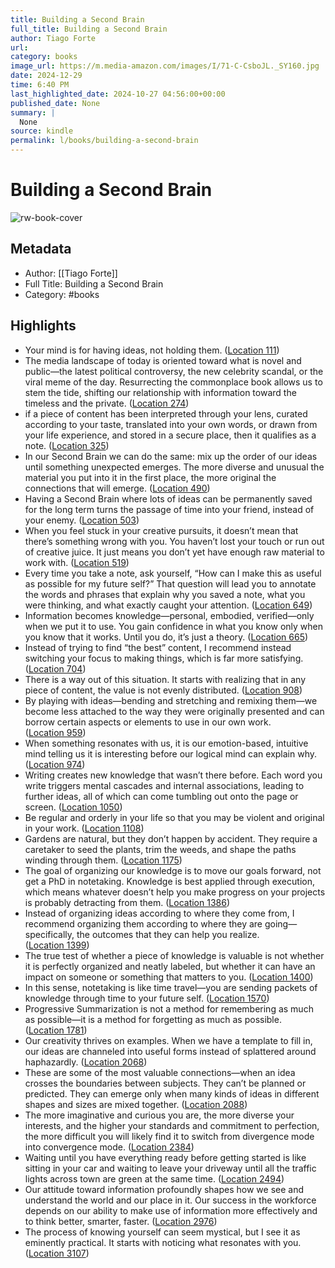 ```yaml
---
title: Building a Second Brain
full_title: Building a Second Brain
author: Tiago Forte
url: 
category: books
image_url: https://m.media-amazon.com/images/I/71-C-CsboJL._SY160.jpg
date: 2024-12-29
time: 6:40 PM
last_highlighted_date: 2024-10-27 04:56:00+00:00
published_date: None
summary: |
  None
source: kindle
permalink: l/books/building-a-second-brain
---
```

# Building a Second Brain

![rw-book-cover](https://m.media-amazon.com/images/I/71-C-CsboJL._SY160.jpg)

## Metadata
- Author: [[Tiago Forte]]
- Full Title: Building a Second Brain
- Category: #books

## Highlights
- Your mind is for having ideas, not holding them. ([Location 111](https://readwise.io/to_kindle?action=open&asin=B09MDNDYYF&location=111))
- The media landscape of today is oriented toward what is novel and public—the latest political controversy, the new celebrity scandal, or the viral meme of the day. Resurrecting the commonplace book allows us to stem the tide, shifting our relationship with information toward the timeless and the private. ([Location 274](https://readwise.io/to_kindle?action=open&asin=B09MDNDYYF&location=274))
- if a piece of content has been interpreted through your lens, curated according to your taste, translated into your own words, or drawn from your life experience, and stored in a secure place, then it qualifies as a note. ([Location 325](https://readwise.io/to_kindle?action=open&asin=B09MDNDYYF&location=325))
- In our Second Brain we can do the same: mix up the order of our ideas until something unexpected emerges. The more diverse and unusual the material you put into it in the first place, the more original the connections that will emerge. ([Location 490](https://readwise.io/to_kindle?action=open&asin=B09MDNDYYF&location=490))
- Having a Second Brain where lots of ideas can be permanently saved for the long term turns the passage of time into your friend, instead of your enemy. ([Location 503](https://readwise.io/to_kindle?action=open&asin=B09MDNDYYF&location=503))
- When you feel stuck in your creative pursuits, it doesn’t mean that there’s something wrong with you. You haven’t lost your touch or run out of creative juice. It just means you don’t yet have enough raw material to work with. ([Location 519](https://readwise.io/to_kindle?action=open&asin=B09MDNDYYF&location=519))
- Every time you take a note, ask yourself, “How can I make this as useful as possible for my future self?” That question will lead you to annotate the words and phrases that explain why you saved a note, what you were thinking, and what exactly caught your attention. ([Location 649](https://readwise.io/to_kindle?action=open&asin=B09MDNDYYF&location=649))
- Information becomes knowledge—personal, embodied, verified—only when we put it to use. You gain confidence in what you know only when you know that it works. Until you do, it’s just a theory. ([Location 665](https://readwise.io/to_kindle?action=open&asin=B09MDNDYYF&location=665))
- Instead of trying to find “the best” content, I recommend instead switching your focus to making things, which is far more satisfying. ([Location 704](https://readwise.io/to_kindle?action=open&asin=B09MDNDYYF&location=704))
- There is a way out of this situation. It starts with realizing that in any piece of content, the value is not evenly distributed. ([Location 908](https://readwise.io/to_kindle?action=open&asin=B09MDNDYYF&location=908))
- By playing with ideas—bending and stretching and remixing them—we become less attached to the way they were originally presented and can borrow certain aspects or elements to use in our own work. ([Location 959](https://readwise.io/to_kindle?action=open&asin=B09MDNDYYF&location=959))
- When something resonates with us, it is our emotion-based, intuitive mind telling us it is interesting before our logical mind can explain why. ([Location 974](https://readwise.io/to_kindle?action=open&asin=B09MDNDYYF&location=974))
- Writing creates new knowledge that wasn’t there before. Each word you write triggers mental cascades and internal associations, leading to further ideas, all of which can come tumbling out onto the page or screen. ([Location 1050](https://readwise.io/to_kindle?action=open&asin=B09MDNDYYF&location=1050))
- Be regular and orderly in your life so that you may be violent and original in your work. ([Location 1108](https://readwise.io/to_kindle?action=open&asin=B09MDNDYYF&location=1108))
- Gardens are natural, but they don’t happen by accident. They require a caretaker to seed the plants, trim the weeds, and shape the paths winding through them. ([Location 1175](https://readwise.io/to_kindle?action=open&asin=B09MDNDYYF&location=1175))
- The goal of organizing our knowledge is to move our goals forward, not get a PhD in notetaking. Knowledge is best applied through execution, which means whatever doesn’t help you make progress on your projects is probably detracting from them. ([Location 1386](https://readwise.io/to_kindle?action=open&asin=B09MDNDYYF&location=1386))
- Instead of organizing ideas according to where they come from, I recommend organizing them according to where they are going—specifically, the outcomes that they can help you realize. ([Location 1399](https://readwise.io/to_kindle?action=open&asin=B09MDNDYYF&location=1399))
- The true test of whether a piece of knowledge is valuable is not whether it is perfectly organized and neatly labeled, but whether it can have an impact on someone or something that matters to you. ([Location 1400](https://readwise.io/to_kindle?action=open&asin=B09MDNDYYF&location=1400))
- In this sense, notetaking is like time travel—you are sending packets of knowledge through time to your future self. ([Location 1570](https://readwise.io/to_kindle?action=open&asin=B09MDNDYYF&location=1570))
- Progressive Summarization is not a method for remembering as much as possible—it is a method for forgetting as much as possible. ([Location 1781](https://readwise.io/to_kindle?action=open&asin=B09MDNDYYF&location=1781))
- Our creativity thrives on examples. When we have a template to fill in, our ideas are channeled into useful forms instead of splattered around haphazardly. ([Location 2068](https://readwise.io/to_kindle?action=open&asin=B09MDNDYYF&location=2068))
- These are some of the most valuable connections—when an idea crosses the boundaries between subjects. They can’t be planned or predicted. They can emerge only when many kinds of ideas in different shapes and sizes are mixed together. ([Location 2088](https://readwise.io/to_kindle?action=open&asin=B09MDNDYYF&location=2088))
- The more imaginative and curious you are, the more diverse your interests, and the higher your standards and commitment to perfection, the more difficult you will likely find it to switch from divergence mode into convergence mode. ([Location 2384](https://readwise.io/to_kindle?action=open&asin=B09MDNDYYF&location=2384))
- Waiting until you have everything ready before getting started is like sitting in your car and waiting to leave your driveway until all the traffic lights across town are green at the same time. ([Location 2494](https://readwise.io/to_kindle?action=open&asin=B09MDNDYYF&location=2494))
- Our attitude toward information profoundly shapes how we see and understand the world and our place in it. Our success in the workforce depends on our ability to make use of information more effectively and to think better, smarter, faster. ([Location 2976](https://readwise.io/to_kindle?action=open&asin=B09MDNDYYF&location=2976))
- The process of knowing yourself can seem mystical, but I see it as eminently practical. It starts with noticing what resonates with you. ([Location 3107](https://readwise.io/to_kindle?action=open&asin=B09MDNDYYF&location=3107))


